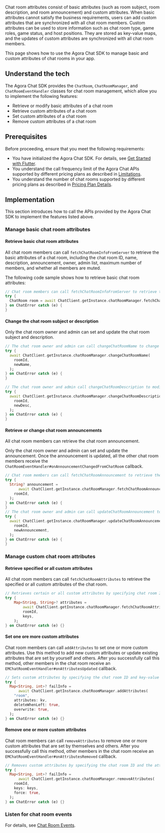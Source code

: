 Chat room attributes consist of basic attributes (such as room subject, room description, and room announcement) and custom attributes. When basic attributes cannot satisfy the business requirements, users can add custom attributes that are synchronized with all chat room members.
Custom attributes can be used to store information such as chat room type, game roles, game status, and host positions. They are stored as key-value maps, and the updates of custom attributes are synchronized with all chat room members.

This page shows how to use the Agora Chat SDK to manage basic and custom attributes of chat rooms in your app.


## Understand the tech

The Agora Chat SDK provides the `ChatRoom`, `ChatRoomManager`, and `ChatRoomEventHandler` classes for chat room management, which allow you to implement the following features:

- Retrieve or modify basic attributes of a chat room
- Retrieve custom attributes of a chat room
- Set custom attributes of a chat room
- Remove custom attributes of a chat room

## Prerequisites

Before proceeding, ensure that you meet the following requirements:

- You have initialized the Agora Chat SDK. For details, see [Get Started with Flutter](./agora_chat_get_started_flutter).
- You understand the call frequency limit of the Agora Chat APIs supported by different pricing plans as described in [Limitations](./agora_chat_limitation).
- You understand the number of chat rooms supported by different pricing plans as described in [Pricing Plan Details](./agora_chat_plan).

## Implementation

This section introduces how to call the APIs provided by the Agora Chat SDK to implement the features listed above.

### Manage basic chat room attributes

#### Retrieve basic chat room attributes

 All chat room members can call `fetchChatRoomInfoFromServer` to retrieve the basic attributes of a chat room, including the chat room ID, name, description, announcement, owner, admin list, maximum number of members, and whether all members are muted.

The following code sample shows how to retrieve basic chat room attributes:

```dart
// Chat room members can call fetchChatRoomInfoFromServer to retrieve the basic attributes of a chat room.
try {
  ChatRoom room = await ChatClient.getInstance.chatRoomManager.fetchChatRoomInfoFromServer(roomId);
} on ChatError catch (e) {
}
``` 

#### Change the chat room subject or description

Only the chat room owner and admin can set and update the chat room subject and description.

```dart
// The chat room owner and admin can call changeChatRoomName to change the chat room subject.
try {
  await ChatClient.getInstance.chatRoomManager.changeChatRoomName(
    roomId,
    newName,
  );
} on ChatError catch (e) {
}

// The chat room owner and admin call changeChatRoomDescription to modify the chat room description.
try {
  await ChatClient.getInstance.chatRoomManager.changeChatRoomDescription(
    roomId,
    newDesc,
  );
} on ChatError catch (e) {
}
```

#### Retrieve or change chat room announcements

All chat room members can retrieve the chat room announcement. 

Only the chat room owner and admin can set and update the announcement. Once the announcement is updated, all the other chat room members receive the `ChatRoomEventHandler#onAnnouncementChangedFromChatRoom` callback.

```dart
// Chat room members can call fetchChatRoomAnnouncement to retrieve the chat room announcement.
try {
  String? announcement =
      await ChatClient.getInstance.chatRoomManager.fetchChatRoomAnnouncement(
    roomId,
  );
} on ChatError catch (e) {
}
// The chat room owner and admin can call updateChatRoomAnnouncement to set or update the chat room announcement.
try {
  await ChatClient.getInstance.chatRoomManager.updateChatRoomAnnouncement(
    roomId,
    newAnnouncement,
  );
} on ChatError catch (e) {
}
```

### Manage custom chat room attributes

#### Retrieve specified or all custom attributes

All chat room members can call `fetchChatRoomAttributes` to retrieve the specified or all custom attributes of the chat room.

```dart
// Retrieves certain or all custom attributes by specifying chat room ID and attribute keys.
try {
    Map<String, String>? attributes =
        await ChatClient.getInstance.chatRoomManager.fetchChatRoomAttributes(
        roomId,
        keys,
    );
} on ChatError catch (e) {}
```

#### Set one ore more custom attributes

Chat room members can call `addAttributes` to set one or more custom attributes. Use this method to add new custom attributes or update existing attributes that are set by yourself and others. After you successfully call this method, other members in the chat room receive an `EMChatRoomEventHandler#onAttributesUpdated` callback.

```dart
// Sets custom attributes by specifying the chat room ID and key-value maps of the attributes. 
try {
  Map<String, int>? failInfo =
      await ChatClient.getInstance.chatRoomManager.addAttributes(
    "room",
    attributes: kv,
    deleteWhenLeft: true,
    overwrite: true,
  );
} on ChatError catch (e) {}
```

#### Remove one or more custom attributes

Chat room members can call `removeAttributes` to remove one or more custom attributes that are set by themselves and others. After you successfully call this method, other members in the chat room receive an `EMChatRoomEventHandler#onAttributesRemoved` callback.

```dart
// Removes custom attributes by specifying the chat room ID and the attribute key list. 
try {
  Map<String, int>? failInfo =
      await ChatClient.getInstance.chatRoomManager.removeAttributes(
    roomId,
    keys: keys,
    force: true,
  );
} on ChatError catch (e) {}
```

### Listen for chat room events

For details, see [Chat Room Events](./agora_chat_chatroom_flutter#listen-for-chat-room-events).